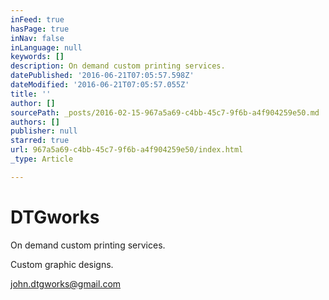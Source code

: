 ```yaml
---
inFeed: true
hasPage: true
inNav: false
inLanguage: null
keywords: []
description: On demand custom printing services.
datePublished: '2016-06-21T07:05:57.598Z'
dateModified: '2016-06-21T07:05:57.055Z'
title: ''
author: []
sourcePath: _posts/2016-02-15-967a5a69-c4bb-45c7-9f6b-a4f904259e50.md
authors: []
publisher: null
starred: true
url: 967a5a69-c4bb-45c7-9f6b-a4f904259e50/index.html
_type: Article

---
```

# 

# 

# DTGworks

On demand custom printing services.

Custom graphic designs.

john.dtgworks@gmail.com
